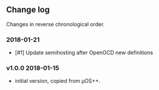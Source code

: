 ## Change log

Changes in reverse chronological order.

### 2018-01-21

* [#1] Update semihosting after OpenOCD new definitions

### v1.0.0 2018-01-15

* initial version, copied from µOS++.

